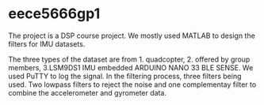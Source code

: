 # eece5666gp1

The project is a DSP course project. We mostly used MATLAB to design the filters for IMU datasets. 

The three types of the dataset are from 1. quadcopter, 2. offered by group members, 3.LSM9DS1 IMU embedded ARDUINO NANO 33 BLE SENSE. We used PuTTY to log the signal. 
In the filtering process, three filters being used. Two lowpass filters to reject the noise and one complementay filter to combine the accelerometer and gyrometer data. 
